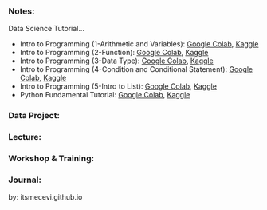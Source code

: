 ### Notes:
Data Science Tutorial...

* Intro to Programming (1-Arithmetic and Variables): [Google Colab](), [Kaggle]()
* Intro to Programming (2-Function): [Google Colab](), [Kaggle]()
* Intro to Programming (3-Data Type): [Google Colab](), [Kaggle]()
* Intro to Programming (4-Condition and Conditional Statement): [Google Colab](), [Kaggle]()
* Intro to Programming (5-Intro to List): [Google Colab](), [Kaggle]()
* Python Fundamental Tutorial: [Google Colab](), [Kaggle]()


### Data Project:

### Lecture:

### Workshop & Training:

### Journal:

by: itsmecevi.github.io


